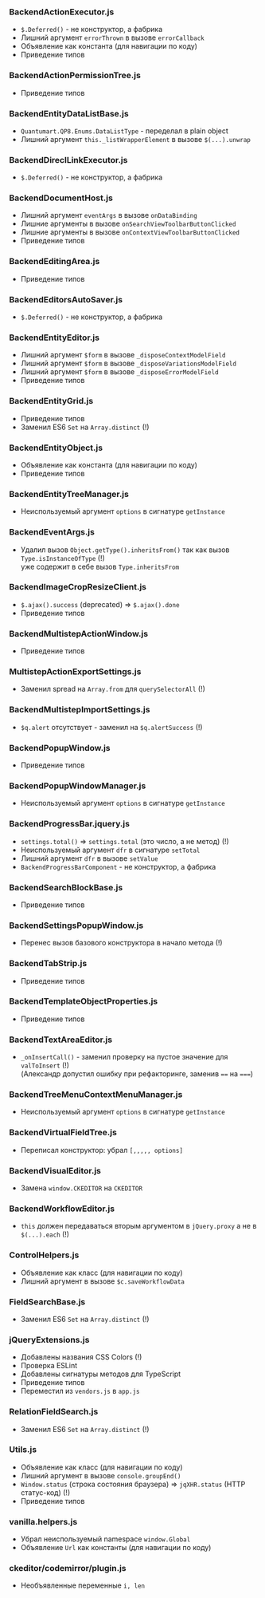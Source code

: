 ### BackendActionExecutor.js
* `$.Deferred()` - не конструктор, а фабрика
* Лишний аргумент `errorThrown` в вызове `errorCallback`
* Объявление как константа (для навигации по коду)
* Приведение типов

### BackendActionPermissionTree.js
* Приведение типов

### BackendEntityDataListBase.js
* `Quantumart.QP8.Enums.DataListType` - переделал в plain object
* Лишний аргумент `this._listWrapperElement` в вызове `$(...).unwrap`

### BackendDireclLinkExecutor.js
* `$.Deferred()` - не конструктор, а фабрика

### BackendDocumentHost.js
* Лишний аргумент `eventArgs` в вызове `onDataBinding`
* Лишние аргументы в вызове `onSearchViewToolbarButtonClicked`
* Лишние аргументы в вызове `onContextViewToolbarButtonClicked`
* Приведение типов

### BackendEditingArea.js
* Приведение типов

### BackendEditorsAutoSaver.js
* `$.Deferred()` - не конструктор, а фабрика

### BackendEntityEditor.js
* Лишний аргумент `$form` в вызове `_disposeContextModelField`
* Лишний аргумент `$form` в вызове `_disposeVariationsModelField`
* Лишний аргумент `$form` в вызове `_disposeErrorModelField`
* Приведение типов

### BackendEntityGrid.js
* Приведение типов
* Заменил ES6 `Set` на `Array.distinct` (!)

### BackendEntityObject.js
* Объявление как константа (для навигации по коду)
* Приведение типов

### BackendEntityTreeManager.js
* Неиспользуемый аргумент `options` в сигнатуре `getInstance`

### BackendEventArgs.js
* Удалил вызов `Object.getType().inheritsFrom()` так как вызов `Type.isInstanceOfType` (!)  
  уже содержит в себе вызов `Type.inheritsFrom`

### BackendImageCropResizeClient.js
* `$.ajax().success` (deprecated) => `$.ajax().done`
* Приведение типов

### BackendMultistepActionWindow.js
* Приведение типов

### MultistepActionExportSettings.js
* Заменил spread на `Array.from` для `querySelectorAll` (!)

### BackendMultistepImportSettings.js
* `$q.alert` отсутствует - заменил на `$q.alertSuccess` (!)

### BackendPopupWindow.js
* Приведение типов

### BackendPopupWindowManager.js
* Неиспользуемый аргумент `options` в сигнатуре `getInstance`

### BackendProgressBar.jquery.js
* `settings.total()` => `settings.total` (это число, а не метод) (!)
* Неиспользуемый аргумент `dfr` в сигнатуре `setTotal`
* Лишний аргумент `dfr` в вызове `setValue`
* `BackendProgressBarComponent` - не конструктор, а фабрика

### BackendSearchBlockBase.js
* Приведение типов

### BackendSettingsPopupWindow.js
* Перенес вызов базового конструктора в начало метода (!)

### BackendTabStrip.js
* Приведение типов

### BackendTemplateObjectProperties.js
* Приведение типов

### BackendTextAreaEditor.js
* `_onInsertCall()` - заменил проверку на пустое значение для `valToInsert` (!)  
  (Александр допустил ошибку при рефакторинге, заменив `==` на `===`) 

### BackendTreeMenuContextMenuManager.js
* Неиспользуемый аргумент `options` в сигнатуре `getInstance`

### BackendVirtualFieldTree.js
* Переписал конструктор: убрал `[,,,,, options]`

### BackendVisualEditor.js
* Замена `window.CKEDITOR` на `CKEDITOR`

### BackendWorkflowEditor.js
* `this` должен передаваться вторым аргументом в `jQuery.proxy` а не в `$(...).each` (!)

### ControlHelpers.js
* Объявление как класс (для навигации по коду)
* Лишний аргумент в вызове `$c.saveWorkflowData`

### FieldSearchBase.js
* Заменил ES6 `Set` на `Array.distinct` (!)

### jQueryExtensions.js
* Добавлены названия CSS Colors (!)
* Проверка ESLint
* Добавлены сигнатуры методов для TypeScript
* Приведение типов
* Переместил из `vendors.js` в `app.js`

### RelationFieldSearch.js
* Заменил ES6 `Set` на `Array.distinct` (!)

### Utils.js
* Объявление как класс (для навигации по коду)
* Лишний аргумент в вызове `console.groupEnd()`
* `Window.status` (строка состояния браузера) => `jqXHR.status` (HTTP статус-код) (!)
* Приведение типов

### vanilla.helpers.js
* Убрал неиспользуемый namespace `window.Global`
* Объявление `Url` как константы (для навигации по коду)

### ckeditor/codemirror/plugin.js
* Необъявленные переменные `i, len`

